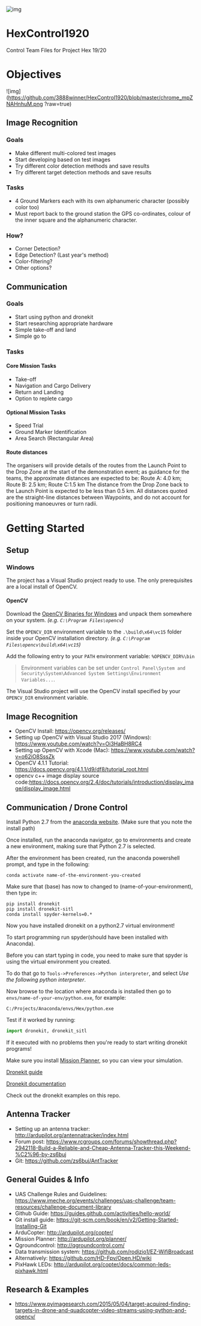 ![img](https://github.com/3888winner/HexControl1920/blob/master/HexCover.jpg?raw=true)
# HexControl1920
Control Team Files for Project Hex 19/20

# Objectives
![img](https://github.com/3888winner/HexControl1920/blob/master/chrome_mpZNAHnhuM.png ?raw=true)
## Image Recognition

### Goals
* Make different multi-colored test images
* Start developing based on test images
* Try different color detection methods and save results
* Try different target detection methods and save results

### Tasks
* 4 Ground Markers each with its own alphanumeric character (possibly color too)
* Must report back to the ground station the GPS co-ordinates, colour of the inner square and the alphanumeric character.

### How?
* Corner Detection?
* Edge Detection? (Last year's method)
* Color-filtering?
* Other options?

## Communication

### Goals
* Start using python and dronekit
* Start researching appropriate hardware
* Simple take-off and land
* Simple go to

### Tasks

#### Core Mission Tasks
* Take-off
* Navigation and Cargo Delivery
* Return and Landing
* Option to replete cargo

#### Optional Mission Tasks
* Speed Trial
* Ground Marker Identification
* Area Search (Rectangular Area)

#### Route distances
The organisers will provide details of the routes from the Launch Point to the Drop Zone at the start of the demonstration event; as guidance for the teams, the approximate distances are expected to be:
Route A: 4.0 km; Route B: 2.5 km; Route C:1.5 km
The distance from the Drop Zone back to the Launch Point is expected to be less than 0.5 km. All distances quoted are the straight-line distances between Waypoints, and do not account for positioning manoeuvres or turn radii. 

# Getting Started

## Setup

### Windows

The project has a Visual Studio project ready to use. The only prerequisites are a local install of OpenCV.

#### OpenCV

Download the [OpenCV Binaries for Windows](https://opencv.org/releases/) and unpack them somewhere on your system. _(e.g. `C:\Program Files\opencv`)_

Set the `OPENCV_DIR` environment variable to the `.\build\x64\vc15` folder inside your OpenCV  installation directory. _(e.g. `C:\Program Files\opencv\build\x64\vc15`)_

Add the following entry to your `PATH` environment variable: `%OPENCV_DIR%\bin`

> Environment variables can be set under `Control Panel\System and Security\System\Advanced System Settings\Environment Variables...`.

The Visual Studio project will use the OpenCV install specified by your `OPENCV_DIR` environment variable.

## Image Recognition
* OpenCV Install: https://opencv.org/releases/
* Setting up OpenCV with Visual Studio 2017 (Windows): https://www.youtube.com/watch?v=Oi3HaBH8RC4
* Setting up OpenCV with Xcode (Mac): https://www.youtube.com/watch?v=o62iO8SssZk
* OpenCV 4.1.1 Tutorial: https://docs.opencv.org/4.1.1/d9/df8/tutorial_root.html 
* opencv c++ image display source code:https://docs.opencv.org/2.4/doc/tutorials/introduction/display_image/display_image.html

## Communication / Drone Control

Install Python 2.7 from the [anaconda website](https://www.anaconda.com/distribution/#download-section). (Make sure that you note the install path)

Once installed, run the anaconda navigator, go to environments and create a new environment, making sure that Python 2.7 is selected.

After the environment has been created, run the anaconda powershell prompt, and type in the following:
```shell
conda activate name-of-the-environment-you-created
```
Make sure that (base) has now to changed to (name-of-your-environment), then type in:
```shell
pip install dronekit
pip install dronekit-sitl
conda install spyder-kernels=0.* 
```
Now you have installed dronekit on a python2.7 virtual environment!

To start programming run spyder(should have been installed with Anaconda).

Before you can start typing in code, you need to make sure that spyder is using the virtual environment you created.

To do that go to `Tools->Preferences->Python interpreter`, and select *Use the following python interpreter*.

Now browse to the location where anaconda is installed then go to `envs/name-of-your-env/python.exe`, for example:
```explorer
C:/Projects/Anaconda/envs/Hex/python.exe
```
Test if it worked by running:
```python
import dronekit, dronekit_sitl
```
If it executed with no problems then you're ready to start writing dronekit programs!

Make sure you install [Mission Planner](http://ardupilot.org/planner/), so you can view your simulation.

[Dronekit guide](https://www.youtube.com/watch?v=TFDWs_DG2QY&list=PLuteWQUGtU9BcXXr3jCG00uVXFwQJkLRa&index=1)

[Dronekit documentation](https://dronekit.netlify.com/guide/index.html)

Check out the dronekit examples on this repo.

## Antenna Tracker
* Setting up an antenna tracker: http://ardupilot.org/antennatracker/index.html
* Forum post: https://www.rcgroups.com/forums/showthread.php?2942118-Build-a-Reliable-and-Cheap-Antenna-Tracker-this-Weekend-%C2%96-by-zs6buj
* Git: https://github.com/zs6buj/AntTracker

## General Guides & Info
* UAS Challenge Rules and Guidelines: https://www.imeche.org/events/challenges/uas-challenge/team-resources/challenge-document-library
* Github Guide: https://guides.github.com/activities/hello-world/
* Git install guide: https://git-scm.com/book/en/v2/Getting-Started-Installing-Git
* ArduCopter: http://ardupilot.org/copter/
* Mission Planner: http://ardupilot.org/planner/
* Qgroundcontrol: http://qgroundcontrol.com/
* Data transmission system: https://github.com/rodizio1/EZ-WifiBroadcast
* Alternatively: https://github.com/HD-Fpv/Open.HD/wiki
* PixHawk LEDs: http://ardupilot.org/copter/docs/common-leds-pixhawk.html

## Research & Examples
* https://www.pyimagesearch.com/2015/05/04/target-acquired-finding-targets-in-drone-and-quadcopter-video-streams-using-python-and-opencv/
